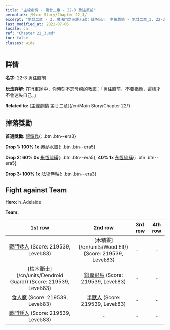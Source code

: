 ```yaml
---
title: "主線劇情 - 第廿二章 - 22-3 勇往直前"
permalink: /Main Story/Chapter 22_3/
excerpt: "第廿二章 - 3. 魔法门之英雄无敌：战争纪元  主線劇情 - 第廿二章_3. 22-3 勇往直前"
last_modified_at: 2021-07-06
locale: cn
ref: "Chapter 22_3.md"
toc: false
classes: wide
---
```


## 詳情

 **名字:** 22-3 勇往直前

 **玩法詳解:** 在行軍途中，你時刻不忘母親的教誨：「勇往直前，不要猶豫，這樣才不會迷失自己。」

 **Related to:** [主線劇情 第廿二章](/cn/Main Story/Chapter 22/)

## 掉落獎勵

 **首通獎勵:** [銀鑰匙](/cn/Items/con_693/){: .btn .btn--era3}

 **Drop 1:** **100% 1x** [奧祕水銀](/cn/Items/mat_77/){: .btn .btn--era5}

 **Drop 2:** **60% 0x** [永恆硫磺](/cn/Items/mat_71/){: .btn .btn--era5}, **40% 1x** [永恆硫磺](/cn/Items/mat_71/){: .btn .btn--era5}

 **Drop 3:** **100% 1x** [法術卷軸](/cn/Items/con_694/){: .btn .btn--era3}


## Fight against Team
 **Hero:** h_Adelaide

 **Team:**


  | 1st row | 2nd row | 3rd row | 4th row |
  |:----:|:----:|:----|:----:|
  | [戰鬥矮人](/cn/units/Dwarf/) (Score: 219539, Level:83)  | [木精靈](/cn/units/Wood Elf/) (Score: 219539, Level:83)  | - | - |
  | [枯木衛士](/cn/units/Dendroid Guard/) (Score: 219539, Level:83)  | [銀翼飛馬](/cn/units/Pegasus/) (Score: 219539, Level:83)  | - | - |
  | [食人魔](/cn/units/Ogre/) (Score: 219539, Level:83)  | [半獸人](/cn/units/Orc/) (Score: 219539, Level:83)  | - | - |
  | [戰鬥矮人](/cn/units/Dwarf/) (Score: 219539, Level:83)  | - | - | - |


